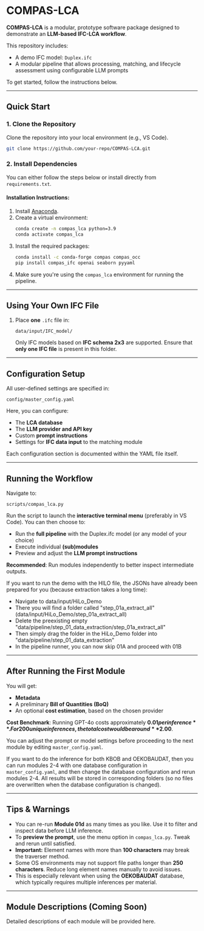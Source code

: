 # COMPAS-LCA

**COMPAS-LCA** is a modular, prototype software package designed to demonstrate an **LLM-based IFC-LCA workflow**.

This repository includes:
- A demo IFC model: `Duplex.ifc`
- A modular pipeline that allows processing, matching, and lifecycle assessment using configurable LLM prompts

To get started, follow the instructions below.

---

## Quick Start

### 1. Clone the Repository
Clone the repository into your local environment (e.g., VS Code).

```bash
git clone https://github.com/your-repo/COMPAS-LCA.git
```

### 2. Install Dependencies

You can either follow the steps below or install directly from `requirements.txt`.

#### Installation Instructions:
1. Install [Anaconda](https://www.anaconda.com/).
2. Create a virtual environment:
   ```bash
   conda create -n compas_lca python=3.9
   conda activate compas_lca
   ```
3. Install the required packages:
   ```bash
   conda install -c conda-forge compas compas_occ
   pip install compas_ifc openai seaborn pyyaml
   ```
4. Make sure you're using the `compas_lca` environment for running the pipeline.

---

## Using Your Own IFC File

1. Place **one** `.ifc` file in:
   ```
   data/input/IFC_model/
   ```
   Only IFC models based on **IFC schema 2x3** are supported. Ensure that **only one IFC file** is present in this folder.

---

## Configuration Setup

All user-defined settings are specified in:
```
config/master_config.yaml
```

Here, you can configure:
- The **LCA database**
- The **LLM provider and API key**
- Custom **prompt instructions**
- Settings for **IFC data input** to the matching module

Each configuration section is documented within the YAML file itself.

---

## Running the Workflow

Navigate to:
```
scripts/compas_lca.py
```

Run the script to launch the **interactive terminal menu** (preferably in VS Code). You can then choose to:

- Run the **full pipeline** with the Duplex.ifc model (or any model of your choice)
- Execute individual **(sub)modules**
- Preview and adjust the **LLM prompt instructions**

**Recommended**: Run modules independently to better inspect intermediate outputs.

If you want to run the demo with the HILO file, the JSONs have already been prepared for you (because extraction takes a long time):

- Navigate to data/input/HiLo_Demo
- There you will find a folder called "step_01a_extract_all" (data/input/HiLo_Demo/step_01a_extract_all)
- Delete the preexisting empty "data/pipeline/step_01_data_extraction/step_01a_extract_all"
- Then simply drag the folder in the HiLo_Demo folder into "data/pipeline/step_01_data_extraction"
- In the pipeline runner, you can now skip 01A and proceed with 01B


---

## After Running the First Module

You will get:
- **Metadata**
- A preliminary **Bill of Quantities (BoQ)**
- An optional **cost estimation**, based on the chosen provider

**Cost Benchmark**: Running GPT-4o costs approximately **$0.01 per inference**. For 200 unique inferences, the total cost would be around **$2.00**.

You can adjust the prompt or model settings before proceeding to the next module by editing `master_config.yaml`.

If you want to do the inference for both KBOB and OEKOBAUDAT, then you can run modules 2-4 with one database configuration in `master_config.yaml`, and then change the database configuration and rerun modules 2-4. All results will be stored in corresponding folders (so no files are overwritten when the database configuration is changed).

---

## Tips & Warnings

- You can re-run **Module 01d** as many times as you like. Use it to filter and inspect data before LLM inference.
- To **preview the prompt**, use the menu option in `compas_lca.py`. Tweak and rerun until satisfied.
- **Important:** Element names with more than **100 characters** may break the traverser method.
- Some OS environments may not support file paths longer than **250 characters**. Reduce long element names manually to avoid issues.
- This is especially relevant when using the **OEKOBAUDAT** database, which typically requires multiple inferences per material.

---

## Module Descriptions (Coming Soon)

Detailed descriptions of each module will be provided here.
